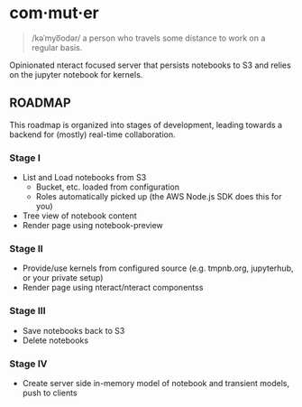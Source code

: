 # com·mut·er

> /kəˈmyo͞odər/
> a person who travels some distance to work on a regular basis.

Opinionated nteract focused server that persists notebooks to S3 and relies on the jupyter notebook for kernels.

## ROADMAP

This roadmap is organized into stages of development, leading towards a backend for (mostly) real-time collaboration.

### Stage I

* List and Load notebooks from S3
  - Bucket, etc. loaded from configuration
  - Roles automatically picked up (the AWS Node.js SDK does this for you)
* Tree view of notebook content
* Render page using notebook-preview

### Stage II

* Provide/use kernels from configured source (e.g. tmpnb.org, jupyterhub, or your private setup)
* Render page using nteract/nteract componentss

### Stage III

* Save notebooks back to S3
* Delete notebooks

### Stage IV

* Create server side in-memory model of notebook and transient models, push to clients
